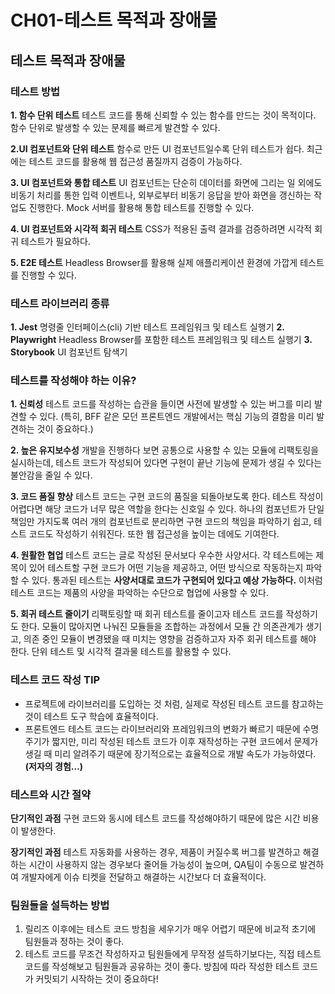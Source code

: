 # CH01-테스트 목적과 장애물

## 테스트 목적과 장애물

### 테스트 방법

**1. 함수 단위 테스트**
테스트 코드를 통해 신뢰할 수 있는 함수를 만드는 것이 목적이다.
함수 단위로 발생할 수 있는 문제를 빠르게 발견할 수 있다.

**2.UI 컴포넌트와 단위 테스트**
함수로 만든 UI 컴포넌트일수록 단위 테스트가 쉽다.
최근에는 테스트 코드를 활용해 웹 접근성 품질까지 검증이 가능하다.

**3. UI 컴포넌트와 통합 테스트**
UI 컴포넌트는 단순히 데이터를 화면에 그리는 일 외에도 비동기 처리를 통한 입력 이벤트나, 외부로부터 비동기 응답을 받아 화면을 갱신하는 작업도 진행한다.
Mock 서버를 활용해 통합 테스트를 진행할 수 있다.

**4. UI 컴포넌트와 시각적 회귀 테스트**
CSS가 적용된 출력 결과를 검증하려면 시각적 회귀 테스트가 필요하다.

**5. E2E 테스트**
Headless Browser를 활용해 실제 애플리케이션 환경에 가깝게 테스트를 진행할 수 있다.

### 테스트 라이브러리 종류

**1. Jest**
명령줄 인터페이스(cli) 기반 테스트 프레임워크 및 테스트 실행기
**2. Playwright**
Headless Browser를 포함한 테스트 프레임워크 및 테스트 실행기
**3. Storybook**
UI 컴포넌트 탐색기

### 테스트를 작성해야 하는 이유?

**1. 신뢰성**
테스트 코드를 작성하는 습관을 들이면 사전에 발생할 수 있는 버그를 미리 발견할 수 있다.
(특히, BFF 같은 모던 프론트엔드 개발에서는 핵심 기능의 결함을 미리 발견하는 것이 중요하다.)

**2. 높은 유지보수성**
개발을 진행하다 보면 공통으로 사용할 수 있는 모듈에 리팩토링을 실시하는데, 테스트 코드가 작성되어 있다면 구현이 끝난 기능에 문제가 생길 수 있다는 불안감을 줄일 수 있다.

**3. 코드 품질 향상**
테스트 코드는 구현 코드의 품질을 되돌아보도록 한다. 테스트 작성이 어렵다면 해당 코드가 너무 많은 역할을 한다는 신호일 수 있다. 하나의 컴포넌트가 단일 책임만 가지도록 여러 개의 컴포넌트로 분리하면 구현 코드의 책임을 파악하기 쉽고, 테스트 코드도 작성하기 쉬워진다.
또한 웹 접근성을 높이는 데에도 기여한다.

**4. 원활한 협업**
테스트 코드는 글로 작성된 문서보다 우수한 사양서다. 각 테스트에는 제목이 있어 테스트할 구현 코드가 어떤 기능을 제공하고, 어떤 방식으로 작동하는지 파악할 수 있다. 통과된 테스트는 **사양서대로 코드가 구현되어 있다고 예상 가능하다.** 이처럼 테스트 코드는 제품의 사양을 파악하는 수단으로 협업에 사용할 수 있다.

**5. 회귀 테스트 줄이기**
리팩토링할 때 회귀 테스트를 줄이고자 테스트 코드를 작성하기도 한다. 모듈이 많아지면 나눠진 모듈들을 조합하는 과정에서 모듈 간 의존관계가 생기고, 의존 중인 모듈이 변경됐을 때 미치는 영향을 검증하고자 자주 회귀 테스트를 해야 한다. 단위 테스트 및 시각적 결과물 테스트를 활용할 수 있다.

### 테스트 코드 작성 TIP

- 프로젝트에 라이브러리를 도입하는 것 처럼, 실제로 작성된 테스트 코드를 참고하는 것이 테스트 도구 학습에 효율적이다.
- 프론트엔드 테스트 코드는 라이브러리와 프레임워크의 변화가 빠르기 때문에 수명 주기가 짧지만, 미리 작성된 테스트 코드가 이후 재작성하는 구현 코드에서 문제가 생길 때 미리 알려주기 때문에 장기적으로는 효율적으로 개발 속도가 가능하였다. **(저자의 경험…)**

### 테스트와 시간 절약

**단기적인 과점**
구현 코드와 동시에 테스트 코드를 작성해야하기 때문에 많은 시간 비용이 발생한다.

**장기적인 과점**
테스트 자동화를 사용하는 경우, 제품이 커질수록 버그를 발견하고 해결하는 시간이 사용하지 않는 경우보다 줄어들 가능성이 높으며, QA팀이 수동으로 발견하여 개발자에게 이슈 티켓을 전달하고 해결하는 시간보다 더 효율적이다.

### 팀원들을 설득하는 방법

1. 릴리즈 이후에는 테스트 코드 방침을 세우기가 매우 어렵기 때문에 비교적 초기에 팀원들과 정하는 것이 좋다.
2. 테스트 코드를 무조건 작성하자고 팀원들에게 무작정 설득하기보다는, 직접 테스트 코드를 작성해보고 팀원들과 공유하는 것이 좋다. 방침에 따라 작성한 테스트 코드가 커밋되기 시작하는 것이 중요하다!
